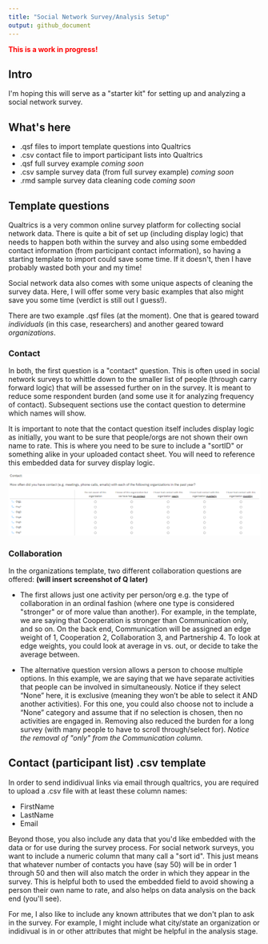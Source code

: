 ```yaml
---
title: "Social Network Survey/Analysis Setup"
output: github_document
---
```


<span style="color: red;">**This is a work in progress!**</span>

## Intro

I'm hoping this will serve as a "starter kit" for setting up and analyzing a social network survey.

## What's here

- .qsf files to import template questions into Qualtrics
- .csv contact file to import participant lists into Qualtrics
- .qsf full survey example *coming soon*
- .csv sample survey data (from full survey example) *coming soon*
- .rmd sample survey data cleaning code *coming soon*

## Template questions

Qualtrics is a very common online survey platform for collecting social network data. There is quite a bit of set up (including display logic) that needs to happen both within the survey and also using some embedded contact information (from participant contact information), so having a starting template to import could save some time. If it doesn't, then I have probably wasted both your and my time!

Social network data also comes with some unique aspects of cleaning the survey data. Here, I will offer some very basic examples that also might save you some time (verdict is still out I guess!).

There are two example .qsf files (at the moment). One that is geared toward *individuals* (in this case, researchers) and another geared toward *organizations*.

### Contact

In both, the first question is a "contact" question. This is often used in social network surveys to whittle down to the smaller list of people (through carry forward logic) that will be assessed further on in the survey. It is meant to reduce some respondent burden (and some use it for analyzing frequency of contact). Subsequent sections use the contact question to determine which names will show. 

It is important to note that the contact question itself includes display logic as initially, you want to be sure that people/orgs are not shown their own name to rate. This is where you need to be sure to include a "sortID" or something alike in your uploaded contact sheet. You will need to reference this embedded data for survey display logic.

![Example](community-contact.png)

### Collaboration

In the organizations template, two different collaboration questions are offered:
**(will insert screenshot of Q later)**

- The first allows just one activity per person/org e.g. the type of collaboration in an ordinal fashion (where one type is considered "stronger" or of more value than another). For example, in the template, we are saying that Cooperation is stronger than Communication only, and so on. On the back end, Communication will be assigned an edge weight of 1, Cooperation 2, Collaboration 3, and Partnership 4. To look at edge weights, you could look at average in vs. out, or decide to take the average between.

- The alternative question version allows a person to choose multiple options. In this example, we are saying that we have separate activities that people can be involved in simultaneously. Notice if they select “None” here, it is exclusive (meaning they won’t be able to select it AND another activities). For this one, you could also choose not to include a “None” category and assume that if no selection is chosen, then no activities are engaged in. Removing also reduced the burden for a long survey (with many people to have to scroll through/select for). *Notice the removal of "only" from the Communication column.*

## Contact (participant list) .csv template

In order to send indidivual links via email through qualtrics, you are required to upload a .csv file with at least these column names:

- FirstName
- LastName
- Email

Beyond those, you also include any data that you'd like embedded with the data or for use during the survey process. For social network surveys, you want to include a numeric column that many call a "sort id". This just means that whatever number of contacts you have (say 50) will be in order 1 through 50 and then will also match the order in which they appear in the survey. This is helpful both to used the embedded field to avoid showing a person their own name to rate, and also helps on data analysis on the back end (you'll see).

For me, I also like to include any known attributes that we don't plan to ask in the survey. For example, I might include what city/state an organization or indidivual is in or other attributes that might be helpful in the analysis stage.
